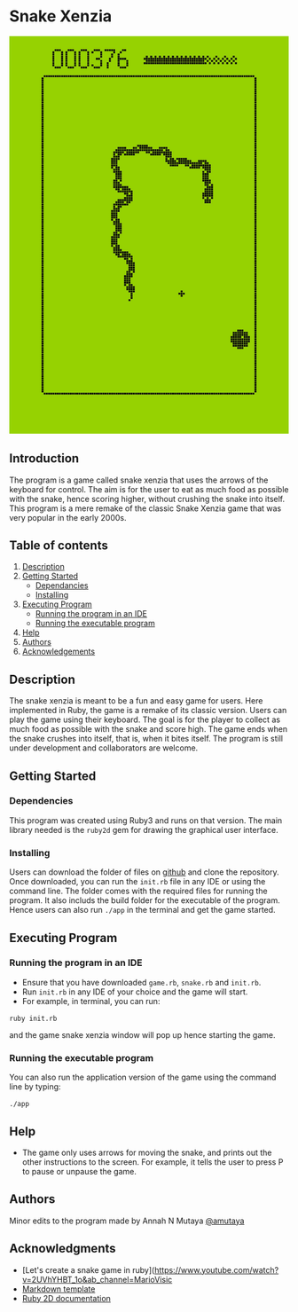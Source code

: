 # Snake Xenzia

![Classic Xenzia](snake.jpeg)

## Introduction

The program is a game called snake xenzia that uses the arrows of the keyboard for control. The aim is for the user to eat as much food as possible with the snake, hence scoring higher, without crushing the snake into itself. This program is a mere remake of the classic Snake Xenzia game that was very popular in the early 2000s.

## Table of contents

1. [Description](#description)
2. [Getting Started](#getting-started)
    - [Dependancies](#dependencies)
    - [Installing](#installing)
3. [Executing Program](#executing-program)
    - [Running the program in an IDE](#running-the-program-in-an-ide)
    - [Running the executable program](#running-the-program-from-the-command-line)
4. [Help](#help)
5. [Authors](#authors)
6. [Acknowledgements](#acknowledgments)

## Description

The snake xenzia is meant to be a fun and easy game for users. Here implemented in Ruby, the game is a remake of its classic version. Users can play the game using their keyboard. The goal is for the player to collect as much food as possible with the snake and score high. The game ends when the snake crushes into itself, that is, when it bites itself. The program is still under development and collaborators are welcome.  

## Getting Started

### Dependencies

This program was created using Ruby3 and runs on that version. The main library needed is the `ruby2d` gem for drawing the graphical user interface. 

### Installing

Users can download the folder of files on [github](https://github.com/amutaya/a-8) and clone the repository. Once downloaded, you can run the `init.rb` file in any IDE or using the command line. The folder comes with the required files for running the program. It also includs the build folder for the executable of the program. Hence users can also run `./app` in the terminal and get the game started. 

## Executing Program

### Running the program in an IDE

* Ensure that you have downloaded `game.rb`, `snake.rb` and `init.rb`.
* Run `init.rb` in any IDE of your choice and the game will start. 
* For example, in terminal, you can run:
```
ruby init.rb
```
and the game snake xenzia window will pop up hence starting the game. 

### Running the executable program 

You can also run the application version of the game using the command line by typing:

```
./app
```

## Help

* The game only uses arrows for moving the snake, and prints out the other instructions to the screen. For example, it tells the user to press P to pause or unpause the game. 

## Authors

Minor edits to the program made by Annah N Mutaya 
[@amutaya](https://github.com/amutaya)

## Acknowledgments

* [Let's create a snake game in ruby](https://www.youtube.com/watch?v=2UVhYHBT_1o&ab_channel=MarioVisic
* [Markdown template](https://gist.github.com/DomPizzie/7a5ff55ffa9081f2de27c315f5018afc)
* [Ruby 2D documentation](https://www.ruby2d.com/)

